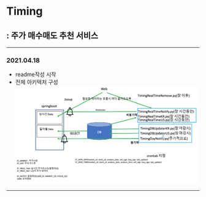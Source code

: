 # Timing
## : 주가 매수매도 추천 서비스
***
### 2021.04.18 
* readme작성 시작
* 전체 아키텍처 구성
![img.png](img.png)
***



